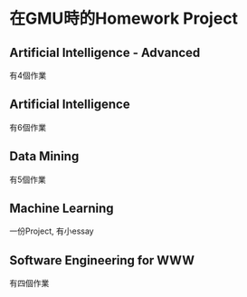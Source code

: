 # 在GMU時的Homework Project
## Artificial Intelligence - Advanced
有4個作業
## Artificial Intelligence
有6個作業
## Data Mining 
有5個作業
## Machine Learning
一份Project, 有小essay
## Software Engineering for WWW
有四個作業

